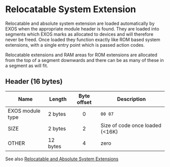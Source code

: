 # Relocatable System Extension

Relocatable and absolute system extension are loaded automatically by EXOS when the appropriate module header is found. They are loaded into segments which EXOS marks as allocated to devices and will therefore never be freed. Once loaded they function exactly like ROM based system extensions, with a single entry point which is passed action codes.

Relocatable extensions and RAM areas for ROM extensions are allocated from the top of a segment downwards and there can be as many of these in a segment as will fit.

## Header (16 bytes)

| Name             | Length   | Byte offset | Description                     |
| ---------------- | -------- |:-----------:| ------------------------------- |
| EXOS module type | 2 bytes  |      0      | `00 07`                         |
| SIZE             | 2 bytes  |      2      | Size of code once loaded (<16K) |
| OTHER            | 12 bytes |      4      | zero                            |
 
See also [Relocatable and Absolute System Extensions](http://ep.homeserver.hu/Dokumentacio/Konyvek/EXOS_2.1_technikal_information/exos/kernel/Ch10.html#10.5)
